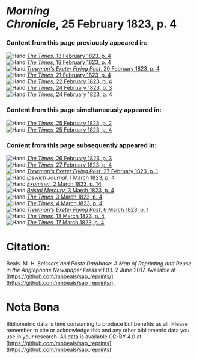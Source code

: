 # *Morning Chronicle*, 25 February 1823, p. 4  
  
### Content from this page previously appeared in:  
![Hand](http://scissorsandpaste.net/wp-content/uploads/2017/06/smallhandpointer.png) [*The Times*, 13 February 1823, p. 4](https://mhbeals.github.io/sap_html/The-Times/The-Times-13-February-1823-p-4)  
![Hand](http://scissorsandpaste.net/wp-content/uploads/2017/06/smallhandpointer.png) [*The Times*, 18 February 1823, p. 4](https://mhbeals.github.io/sap_html/The-Times/The-Times-18-February-1823-p-4)  
![Hand](http://scissorsandpaste.net/wp-content/uploads/2017/06/smallhandpointer.png) [*Trewman's Exeter Flying Post*, 20 February 1823, p. 4](https://mhbeals.github.io/sap_html/Trewman's-Exeter-Flying-Post/Trewman's-Exeter-Flying-Post-20-February-1823-p-4)  
![Hand](http://scissorsandpaste.net/wp-content/uploads/2017/06/smallhandpointer.png) [*The Times*, 21 February 1823, p. 4](https://mhbeals.github.io/sap_html/The-Times/The-Times-21-February-1823-p-4)  
![Hand](http://scissorsandpaste.net/wp-content/uploads/2017/06/smallhandpointer.png) [*The Times*, 22 February 1823, p. 4](https://mhbeals.github.io/sap_html/The-Times/The-Times-22-February-1823-p-4)  
![Hand](http://scissorsandpaste.net/wp-content/uploads/2017/06/smallhandpointer.png) [*The Times*, 24 February 1823, p. 3](https://mhbeals.github.io/sap_html/The-Times/The-Times-24-February-1823-p-3)  
![Hand](http://scissorsandpaste.net/wp-content/uploads/2017/06/smallhandpointer.png) [*The Times*, 24 February 1823, p. 4](https://mhbeals.github.io/sap_html/The-Times/The-Times-24-February-1823-p-4)  
  
### Content from this page simeltaneously appeared in:  
![Hand](http://scissorsandpaste.net/wp-content/uploads/2017/06/smallhandpointer.png) [*The Times*, 25 February 1823, p. 2](https://mhbeals.github.io/sap_html/The-Times/The-Times-25-February-1823-p-2)  
![Hand](http://scissorsandpaste.net/wp-content/uploads/2017/06/smallhandpointer.png) [*The Times*, 25 February 1823, p. 4](https://mhbeals.github.io/sap_html/The-Times/The-Times-25-February-1823-p-4)  
  
### Content from this page subsequently appeared in:  
![Hand](http://scissorsandpaste.net/wp-content/uploads/2017/06/smallhandpointer.png) [*The Times*, 26 February 1823, p. 3](https://mhbeals.github.io/sap_html/The-Times/The-Times-26-February-1823-p-3)  
![Hand](http://scissorsandpaste.net/wp-content/uploads/2017/06/smallhandpointer.png) [*The Times*, 27 February 1823, p. 4](https://mhbeals.github.io/sap_html/The-Times/The-Times-27-February-1823-p-4)  
![Hand](http://scissorsandpaste.net/wp-content/uploads/2017/06/smallhandpointer.png) [*Trewman's Exeter Flying Post*, 27 February 1823, p. 1](https://mhbeals.github.io/sap_html/Trewman's-Exeter-Flying-Post/Trewman's-Exeter-Flying-Post-27-February-1823-p-1)  
![Hand](http://scissorsandpaste.net/wp-content/uploads/2017/06/smallhandpointer.png) [*Ipswich Journal*, 1 March 1823, p. 4](https://mhbeals.github.io/sap_html/Ipswich-Journal/Ipswich-Journal-1-March-1823-p-4)  
![Hand](http://scissorsandpaste.net/wp-content/uploads/2017/06/smallhandpointer.png) [*Examiner*, 2 March 1823, p. 14](https://mhbeals.github.io/sap_html/Examiner/Examiner-2-March-1823-p-14)  
![Hand](http://scissorsandpaste.net/wp-content/uploads/2017/06/smallhandpointer.png) [*Bristol Mercury*, 3 March 1823, p. 4](https://mhbeals.github.io/sap_html/Bristol-Mercury/Bristol-Mercury-3-March-1823-p-4)  
![Hand](http://scissorsandpaste.net/wp-content/uploads/2017/06/smallhandpointer.png) [*The Times*, 3 March 1823, p. 4](https://mhbeals.github.io/sap_html/The-Times/The-Times-3-March-1823-p-4)  
![Hand](http://scissorsandpaste.net/wp-content/uploads/2017/06/smallhandpointer.png) [*The Times*, 4 March 1823, p. 4](https://mhbeals.github.io/sap_html/The-Times/The-Times-4-March-1823-p-4)  
![Hand](http://scissorsandpaste.net/wp-content/uploads/2017/06/smallhandpointer.png) [*Trewman's Exeter Flying Post*, 6 March 1823, p. 1](https://mhbeals.github.io/sap_html/Trewman's-Exeter-Flying-Post/Trewman's-Exeter-Flying-Post-6-March-1823-p-1)  
![Hand](http://scissorsandpaste.net/wp-content/uploads/2017/06/smallhandpointer.png) [*The Times*, 13 March 1823, p. 4](https://mhbeals.github.io/sap_html/The-Times/The-Times-13-March-1823-p-4)  
![Hand](http://scissorsandpaste.net/wp-content/uploads/2017/06/smallhandpointer.png) [*The Times*, 17 March 1823, p. 4](https://mhbeals.github.io/sap_html/The-Times/The-Times-17-March-1823-p-4)  


# Citation: 

Beals. M. H. *Scissors and Paste Database: A Map of Reprinting and Reuse in the Anglophone Newspaper Press v.1.0.1.* 2 June 2017. Available at [https://github.com/mhbeals/sap_reprints/](https://github.com/mhbeals/sap_reprints/). 

# Nota Bona

Bibliometric data is time consuming to produce but benefits us all. Please remember to cite or acknowledge this and any other bibliometric data you use in your research. All data is available CC-BY 4.0 at [https://github.com/mhbeals/sap_reprints](https://github.com/mhbeals/sap_reprints)